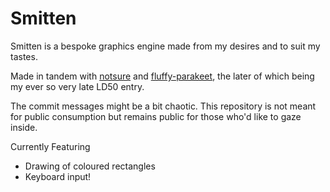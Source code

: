 # Smitten
Smitten is a bespoke graphics engine made from my desires and to suit my tastes.

Made in tandem with [notsure][notsure] and [fluffy-parakeet][fluffy-parakeet], the later of which being my ever so very late LD50 entry.

[notsure]: https://github.com/gennyble/notsure
[fluffy-parakeet]: https://github.com/gennyble/fluffy-parakeet

The commit messages might be a bit chaotic. This repository is not meant for public consumption but remains public for those who'd like to gaze inside.

Currently Featuring
- Drawing of coloured rectangles
- Keyboard input!